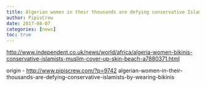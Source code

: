```yaml
---
title: Algerian women in their thousands are defying conservative Islamists by wearing bikinis
author: PipisCrew
date: 2017-08-07
categories: [news]
toc: true
---
```


http://www.independent.co.uk/news/world/africa/algeria-women-bikinis-conservative-islamists-muslim-cover-up-skin-beach-a7880371.html

origin - http://www.pipiscrew.com/?p=9742 algerian-women-in-their-thousands-are-defying-conservative-islamists-by-wearing-bikinis